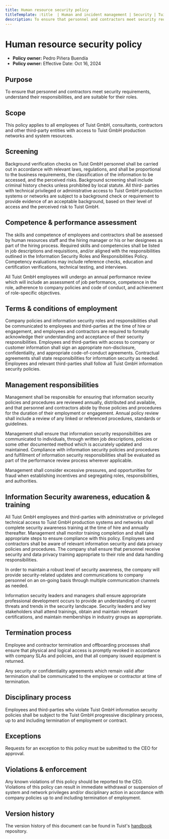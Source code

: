 ```yaml
---
title: Human resource security policy
titleTemplate: :title  | Human and incident management | Security | Tuist Handbook
description: To ensure that personnel and contractors meet security requirements, understand their responsibilities, and are suitable for their roles.
---
```


# Human resource security policy

- **Policy owner:** Pedro Piñera Buendía
- **Policy owner:** Effective Date: Oct 16, 2024

## Purpose

To ensure that personnel and contractors meet security requirements, understand their responsibilities, and are suitable for their roles.

## Scope

This policy applies to all employees of Tuist GmbH, consultants, contractors and other third-party entities with access to Tuist GmbH production networks and system resources.

## Screening

Background verification checks on Tuist GmbH personnel shall be carried out in accordance with relevant laws, regulations, and shall be proportional to the business requirements, the classification of the information to be accessed, and the perceived risks. Background screening shall include criminal history checks unless prohibited by local statute. All third- parties with technical privileged or administrative access to Tuist GmbH production systems or networks are subject to a background check or requirement to provide evidence of an acceptable background, based on their level of access and the perceived risk to Tuist GmbH.

## Competence & performance assessment

The skills and competence of employees and contractors shall be assessed by human resources staff and the hiring manager or his or her designees as part of the hiring process. Required skills and competencies shall be listed in job descriptions and requisitions, and/or aligned with the responsibilities outlined in the Information Security Roles and Responsibilities Policy. Competency evaluations may include reference checks, education and certification verifications, technical testing, and interviews.

All Tuist GmbH employees will undergo an annual performance review which will include an assessment of job performance, competence in the role, adherence to company policies and code of conduct, and achievement of role-specific objectives.

## Terms & conditions of employment

Company policies and information security roles and responsibilities shall be communicated to employees and third-parties at the time of hire or engagement, and employees and contractors are required to formally acknowledge their understanding and acceptance of their security responsibilities. Employees and third-parties with access to company or customer information shall sign an appropriate non-disclosure, confidentiality, and appropriate code-of-conduct agreements. Contractual agreements shall state responsibilities for information security as needed. Employees and relevant third-parties shall follow all Tuist GmbH information security policies.

## Management responsibilities

Management shall be responsible for ensuring that information security policies and procedures are reviewed annually, distributed and available, and that personnel and contractors abide by those policies and procedures for the duration of their employment or engagement. Annual policy review shall include a review of any linked or referenced procedures, standards or guidelines.

Management shall ensure that information security responsibilities are communicated to individuals, through written job descriptions, policies or some other documented method which is accurately updated and maintained. Compliance with information security policies and procedures and fulfillment of information security responsibilities shall be evaluated as part of the performance review process wherever applicable.

Management shall consider excessive pressures, and opportunities for fraud when establishing incentives and segregating roles, responsibilities, and authorities.

## Information Security awareness, education & training

All Tuist GmbH employees and third-parties with administrative or privileged technical access to Tuist GmbH production systems and networks shall complete security awareness training at the time of hire and annually thereafter. Management shall monitor training completion and shall take appropriate steps to ensure compliance with this policy. Employees and contractors shall be aware of relevant information security and data privacy policies and procedures. The company shall ensure that personnel receive security and data privacy training appropriate to their role and data handling responsibilities.

In order to maintain a robust level of security awareness, the company will provide security-related updates and communications to company personnel on an on-going basis through multiple communication channels as needed.

Information security leaders and managers shall ensure appropriate professional development occurs to provide an understanding of current threats and trends in the security landscape. Security leaders and key stakeholders shall attend trainings, obtain and maintain relevant certifications, and maintain memberships in industry groups as appropriate.

## Termination process

Employee and contractor termination and offboarding processes shall ensure that physical and logical access is promptly revoked in accordance with company SLAs and policies, and that all company issued equipment is returned.

Any security or confidentiality agreements which remain valid after termination shall be communicated to the employee or contractor at time of termination.

## Disciplinary process

Employees and third-parties who violate Tuist GmbH information security policies shall be subject to the Tuist GmbH progressive disciplinary process, up to and including termination of employment or contract.

## Exceptions

Requests for an exception to this policy must be submitted to the CEO for approval.

## Violations & enforcement

Any known violations of this policy should be reported to the CEO. Violations of this policy can result in immediate withdrawal or suspension of system and network privileges and/or disciplinary action in accordance with company policies up to and including termination of employment.

## Version history

The version history of this document can be found in Tuist's [handbook](https://github.com/tuist/handbook) repository.
